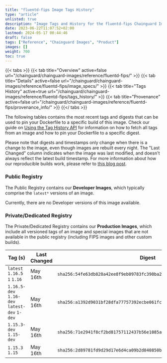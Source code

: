 ```yaml
---
title: "fluentd-fips Image Tags History"
type: "article"
unlisted: true
description: "Image Tags and History for the fluentd-fips Chainguard Image"
date: 2023-06-22T11:07:52+02:00
lastmod: 2024-05-17 00:44:46
draft: false
tags: ["Reference", "Chainguard Images", "Product"]
images: []
weight: 700
toc: true
---
```


{{< tabs >}}
{{< tab title="Overview" active=false url="/chainguard/chainguard-images/reference/fluentd-fips/" >}}
{{< tab title="Details" active=false url="/chainguard/chainguard-images/reference/fluentd-fips/image_specs/" >}}
{{< tab title="Tags History" active=true url="/chainguard/chainguard-images/reference/fluentd-fips/tags_history/" >}}
{{< tab title="Provenance" active=false url="/chainguard/chainguard-images/reference/fluentd-fips/provenance_info/" >}}
{{</ tabs >}}

The following tables contains the most recent tags and digests that can be used to pin your Dockerfile to a specific build of this image. Check our guide on [Using the Tag History API](/chainguard/chainguard-images/using-the-tag-history-api/) for information on how to fetch all tags from an image and how to pin your Dockerfile to a specific digest.

Please note that digests and timestamps only change when there is a change to the image, even though images are rebuilt every night. The "Last Changed" column indicates when the image was last modified, and doesn't always reflect the latest build timestamp. For more information about how our reproducible builds work, please refer to [this blog post](https://www.chainguard.dev/unchained/reproducing-chainguards-reproducible-image-builds).

### Public Registry
The Public Registry contains our **Developer Images**, which typically comprise the `latest*` versions of an image.

Currently, there are no Developer versions of this image available.

### Private/Dedicated Registry
The Private/Dedicated Registry contains our **Production Images**, which include all versioned tags of an image and special images that are not available in the public registry (including FIPS images and other custom builds).

| Tag (s)                                       | Last Changed | Digest                                                                    |
|-----------------------------------------------|--------------|---------------------------------------------------------------------------|
|  `latest` `1.16.5` `1` `1.16`                 | May 16th     | `sha256:54fe63db828a42ee8f9eb09783fc390ba2a959aee655e45f61fe6f8e0157ce8e` |
|  `1.16.5-dev` `1.16-dev` `latest-dev` `1-dev` | May 16th     | `sha256:a1392d9031bf28dfa77757392ecbe061fc41ea66a73e618155f2dcb1309e0117` |
|  `1.15.3-dev` `1.15-dev`                      | May 16th     | `sha256:71e2941f8cf2bd81757112437b56e1085a00e9584182385d70282d93fd754da8` |
|  `1.15.3` `1.15`                              | May 16th     | `sha256:2d89781fd9d29d17e6d4ca09b2d840850b824aa6e3e56e6c720cddf5ad424dc1` |

